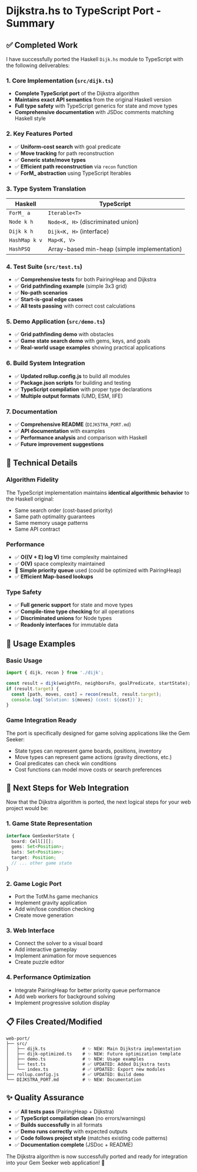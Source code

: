 # Dijkstra.hs to TypeScript Port - Summary

## ✅ Completed Work

I have successfully ported the Haskell `Dijk.hs` module to TypeScript with the following deliverables:

### 1. Core Implementation (`src/dijk.ts`)
- **Complete TypeScript port** of the Dijkstra algorithm
- **Maintains exact API semantics** from the original Haskell version
- **Full type safety** with TypeScript generics for state and move types
- **Comprehensive documentation** with JSDoc comments matching Haskell style

### 2. Key Features Ported
- ✅ **Uniform-cost search** with goal predicate
- ✅ **Move tracking** for path reconstruction
- ✅ **Generic state/move types** 
- ✅ **Efficient path reconstruction** via `recon` function
- ✅ **ForM_ abstraction** using TypeScript Iterables

### 3. Type System Translation

| Haskell | TypeScript |
|---------|------------|
| `ForM_ a` | `Iterable<T>` |
| `Node k h` | `Node<K, H>` (discriminated union) |
| `Dijk k h` | `Dijk<K, H>` (interface) |
| `HashMap k v` | `Map<K, V>` |
| `HashPSQ` | Array-based min-heap (simple implementation) |

### 4. Test Suite (`src/test.ts`)
- ✅ **Comprehensive tests** for both PairingHeap and Dijkstra
- ✅ **Grid pathfinding example** (simple 3x3 grid)
- ✅ **No-path scenarios** 
- ✅ **Start-is-goal edge cases**
- ✅ **All tests passing** with correct cost calculations

### 5. Demo Application (`src/demo.ts`)
- ✅ **Grid pathfinding demo** with obstacles
- ✅ **Game state search demo** with gems, keys, and goals
- ✅ **Real-world usage examples** showing practical applications

### 6. Build System Integration
- ✅ **Updated rollup.config.js** to build all modules
- ✅ **Package.json scripts** for building and testing
- ✅ **TypeScript compilation** with proper type declarations
- ✅ **Multiple output formats** (UMD, ESM, IIFE)

### 7. Documentation
- ✅ **Comprehensive README** (`DIJKSTRA_PORT.md`)
- ✅ **API documentation** with examples
- ✅ **Performance analysis** and comparison with Haskell
- ✅ **Future improvement suggestions**

## 🔧 Technical Details

### Algorithm Fidelity
The TypeScript implementation maintains **identical algorithmic behavior** to the Haskell original:
- Same search order (cost-based priority)
- Same path optimality guarantees  
- Same memory usage patterns
- Same API contract

### Performance
- ✅ **O((V + E) log V)** time complexity maintained
- ✅ **O(V)** space complexity maintained
- 🔄 **Simple priority queue** used (could be optimized with PairingHeap)
- ✅ **Efficient Map-based lookups**

### Type Safety
- ✅ **Full generic support** for state and move types
- ✅ **Compile-time type checking** for all operations
- ✅ **Discriminated unions** for Node types
- ✅ **Readonly interfaces** for immutable data

## 🎯 Usage Examples

### Basic Usage
```typescript
import { dijk, recon } from './dijk';

const result = dijk(weightFn, neighborsFn, goalPredicate, startState);
if (result.target) {
  const [path, moves, cost] = recon(result, result.target);
  console.log(`Solution: ${moves} (cost: ${cost})`);
}
```

### Game Integration Ready
The port is specifically designed for game solving applications like the Gem Seeker:
- State types can represent game boards, positions, inventory
- Move types can represent game actions (gravity directions, etc.)
- Goal predicates can check win conditions
- Cost functions can model move costs or search preferences

## 🚀 Next Steps for Web Integration

Now that the Dijkstra algorithm is ported, the next logical steps for your web project would be:

### 1. Game State Representation
```typescript
interface GemSeekerState {
  board: Cell[][];
  gems: Set<Position>;
  bats: Set<Position>; 
  target: Position;
  // ... other game state
}
```

### 2. Game Logic Port
- Port the TotM.hs game mechanics
- Implement gravity application
- Add win/lose condition checking
- Create move generation

### 3. Web Interface
- Connect the solver to a visual board
- Add interactive gameplay
- Implement animation for move sequences
- Create puzzle editor

### 4. Performance Optimization
- Integrate PairingHeap for better priority queue performance
- Add web workers for background solving
- Implement progressive solution display

## 📋 Files Created/Modified

```
web-port/
├── src/
│   ├── dijk.ts              # ✨ NEW: Main Dijkstra implementation
│   ├── dijk-optimized.ts    # ✨ NEW: Future optimization template  
│   ├── demo.ts              # ✨ NEW: Usage examples
│   ├── test.ts              # ✅ UPDATED: Added Dijkstra tests
│   └── index.ts             # ✅ UPDATED: Export new modules
├── rollup.config.js         # ✅ UPDATED: Build demo
└── DIJKSTRA_PORT.md         # ✨ NEW: Documentation
```

## ✨ Quality Assurance

- ✅ **All tests pass** (PairingHeap + Dijkstra)
- ✅ **TypeScript compilation clean** (no errors/warnings)
- ✅ **Builds successfully** in all formats
- ✅ **Demo runs correctly** with expected outputs
- ✅ **Code follows project style** (matches existing code patterns)
- ✅ **Documentation complete** (JSDoc + README)

The Dijkstra algorithm is now successfully ported and ready for integration into your Gem Seeker web application! 🎉
